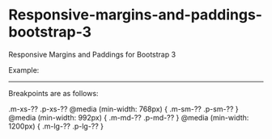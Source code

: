 # Responsive-margins-and-paddings-bootstrap-3
Responsive Margins and Paddings for Bootstrap 3

Example:

<div class="row">
	<div class="col-xs-12 col-md-6 m-xs-10 m-md-5">
	</div>
	<div class="col-xs-12 col-md-6 m-xs-10 m-md-5">
	</div>
</div>

---------------------------------------------------
Breakpoints are as follows:

.m-xs-??
.p-xs-??
@media (min-width: 768px) {
	.m-sm-??
	.p-sm-??
}
@media (min-width: 992px) {
	.m-md-??
	.p-md-??
}
@media (min-width: 1200px) {
	.m-lg-??
	.p-lg-??
}
